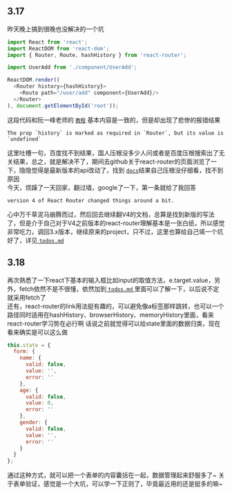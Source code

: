 ## **3.17**  
昨天晚上搞到很晚也没解决的一个坑  
```js
import React from 'react';
import ReactDOM from 'react-dom';
import { Router, Route, hashHistory } from 'react-router';

import UserAdd from './component/UserAdd';

ReactDOM.render((
  <Router history={hashHistory}>
    <Route path="/user/add" component={UserAdd}/>
  </Router>
), document.getElementById('root'));
```  
这段代码和阮一峰老师的 [`教程`](http://www.ruanyifeng.com/blog/2016/05/react_router.html?utm_source=tool.lu) 基本内容是一致的，但是却出现了悲惨的报错结果
```warning
The prop `history` is marked as required in `Router`, but its value is `undefined`
```
这里吐槽一句，百度找不到结果，国人压根没多少人问或者是百度压根搜索出了无关结果，总之，就是解决不了，期间去github关于react-router的页面浏览了一下，隐隐觉得是最新版本的api改动了，找到 [`docs`](https://reacttraining.com/react-router/)结果自己压根没仔细看，找不到原因  
今天，烦躁了一天回家，翻过墙，google了一下，第一条就给了我回答
```answer
version 4 of React Router changed things around a bit.
```
心中万千草泥马崩腾而过，然后回去继续翻V4的文档，总算是找到新版的写法了，但是介于自己对于V4之前版本的react-router理解基本是一张白纸，所以感觉非常吃力，调回3.x版本，继续原来的project，只不过，这里也算给自己填一个坑好了，详见[ `todos.md` ](./todos.md)  

## **3.18**  
再次熟悉了一下react下基本的输入框比如input的取值方法，e.target.value，另外，fetch依然不是不很懂，依然加到[ `todos.md` ](./todos.md)里面可以了解一下，以后说不定就采用fetch了  
还有，react-router的link用法挺有趣的，可以避免像a标签那样跳转，也可以一个路径同时适用在hashHistory、browserHistory、memoryHistory里面，看来react-router学习势在必行啊
话说之前就觉得可以给state里面的数据归类，现在看来确实是可以这么做
```js
this.state = {
  form: {
    name: {
      valid: false,
      value: '',
      error: ''
    },
    age: {
      valid: false,
      value: 0,
      error: ''
    },
    gender: {
      valid: false,
      value: '',
      error: ''
    }
  }
};
```
通过这种方式，就可以把一个表单的内容囊括在一起，数据管理起来舒服多了~
关于表单验证，感觉是一个大坑，可以学一下正则了，毕竟最近用的还是挺多的嘛~ 